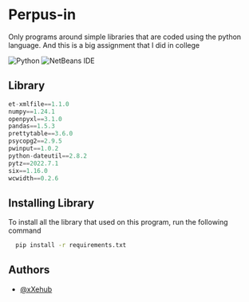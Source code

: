 
# Perpus-in

Only programs around simple libraries that are coded using the python language. And this is a big assignment that I did in college

![Python](https://img.shields.io/badge/python-3670A0?style=for-the-badge&logo=python&logoColor=ffdd54)
![NetBeans IDE](https://img.shields.io/badge/NetBeansIDE-1B6AC6.svg?style=for-the-badge&logo=apache-netbeans-ide&logoColor=white)

## Library

```python
et-xmlfile==1.1.0
numpy==1.24.1
openpyxl==3.1.0
pandas==1.5.3
prettytable==3.6.0
psycopg2==2.9.5
pwinput==1.0.2
python-dateutil==2.8.2
pytz==2022.7.1
six==1.16.0
wcwidth==0.2.6

```


## Installing Library

To install all the library that used on this program, run the following command

```bash
  pip install -r requirements.txt
```


## Authors

- [@xXehub](https://www.github.com/xXehub)

